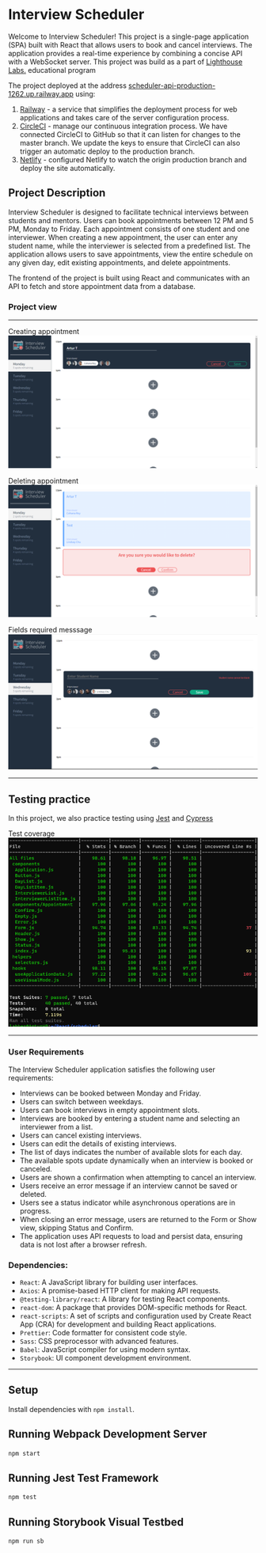 # Interview Scheduler

Welcome to Interview Scheduler! This project is a single-page application (SPA) built with React that allows users to book and cancel interviews. The application provides a real-time experience by combining a concise API with a WebSocket server.
This project was build as a part of [Lighthouse Labs.](https://www.lighthouselabs.ca/) educational program

The project deployed at the address [scheduler-api-production-1262.up.railway.app](scheduler-api-production-1262.up.railway.app) using:
1.  [Railway](https://railway.app/) - a service that simplifies the deployment process for web applications and takes care of the server configuration process.
2.  [CircleCI](https://circleci.com/) - manage our continuous integration process. We have connected CircleCI to GitHub so that it can listen for changes to the master branch. We update the keys to ensure that CircleCI can also trigger an automatic deploy to the production branch.
3.  [Netlify](https://www.netlify.com/) -  configured Netlify to watch the origin production branch and deploy the site automatically.

## Project Description
Interview Scheduler is designed to facilitate technical interviews between students and mentors. Users can book appointments between 12 PM and 5 PM, Monday to Friday. Each appointment consists of one student and one interviewer. When creating a new appointment, the user can enter any student name, while the interviewer is selected from a predefined list. The application allows users to save appointments, view the entire schedule on any given day, edit existing appointments, and delete appointments.

The frontend of the project is built using React and communicates with an API to fetch and store appointment data from a database.

### Project view
___

Creating appointment
![Creating appointment](./docs/Scheduler.png)

Deleting appointment
![Deleting appointment](./docs/Scheduler2.png)

Fields required messsage
![Fields required](./docs/Scheduler3.png)
___

## Testing practice

In this project, we also practice testing using [Jest](https://jestjs.io/) and [Cypress](https://www.cypress.io/) 

Test coverage
![Test coverage](./docs/test_coverage.png)

___
### User Requirements
The Interview Scheduler application satisfies the following user requirements:

* Interviews can be booked between Monday and Friday.
* Users can switch between weekdays.
* Users can book interviews in empty appointment slots.
* Interviews are booked by entering a student name and selecting an interviewer from a list.
* Users can cancel existing interviews.
* Users can edit the details of existing interviews.
* The list of days indicates the number of available slots for each day.
* The available spots update dynamically when an interview is booked or canceled.
* Users are shown a confirmation when attempting to cancel an interview.
* Users receive an error message if an interview cannot be saved or deleted.
* Users see a status indicator while asynchronous operations are in progress.
* When closing an error message, users are returned to the Form or Show view, skipping Status and Confirm.
* The application uses API requests to load and persist data, ensuring data is not lost after a browser refresh.

### Dependencies:
* ```React```: A JavaScript library for building user interfaces.
* ```Axios```: A promise-based HTTP client for making API requests.
* ```@testing-library/react```: A library for testing React components.
* ```react-dom```: A package that provides DOM-specific methods for React.
* ```react-scripts```: A set of scripts and configuration used by Create React App (CRA) for development and building React applications.
* ```Prettier```: Code formatter for consistent code style.
* ```Sass```: CSS preprocessor with advanced features.
* ```Babel```: JavaScript compiler for using modern syntax.
* ```Storybook```: UI component development environment.

___
## Setup

Install dependencies with `npm install`.

## Running Webpack Development Server

```sh
npm start
```

## Running Jest Test Framework

```sh
npm test
```

## Running Storybook Visual Testbed

```sh
npm run sb
```
